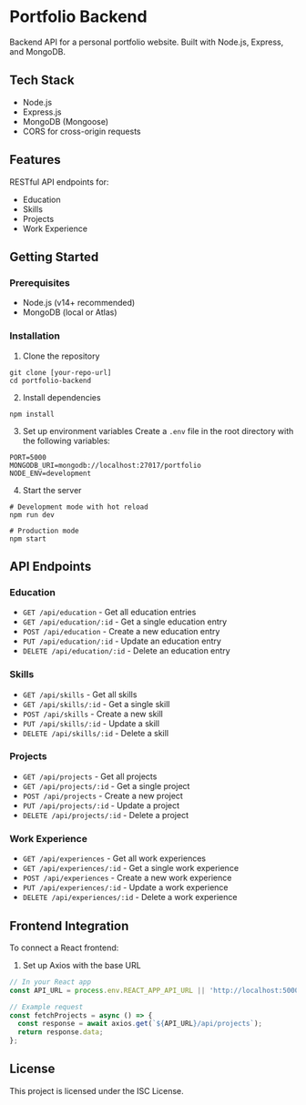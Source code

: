 # Portfolio Backend

Backend API for a personal portfolio website. Built with Node.js, Express, and MongoDB.

## Tech Stack

- Node.js
- Express.js
- MongoDB (Mongoose)
- CORS for cross-origin requests

## Features

RESTful API endpoints for:
- Education
- Skills
- Projects
- Work Experience

## Getting Started

### Prerequisites

- Node.js (v14+ recommended)
- MongoDB (local or Atlas)

### Installation

1. Clone the repository
```
git clone [your-repo-url]
cd portfolio-backend
```

2. Install dependencies
```
npm install
```

3. Set up environment variables
Create a `.env` file in the root directory with the following variables:
```
PORT=5000
MONGODB_URI=mongodb://localhost:27017/portfolio
NODE_ENV=development
```

4. Start the server
```
# Development mode with hot reload
npm run dev

# Production mode
npm start
```

## API Endpoints

### Education
- `GET /api/education` - Get all education entries
- `GET /api/education/:id` - Get a single education entry
- `POST /api/education` - Create a new education entry
- `PUT /api/education/:id` - Update an education entry
- `DELETE /api/education/:id` - Delete an education entry

### Skills
- `GET /api/skills` - Get all skills
- `GET /api/skills/:id` - Get a single skill
- `POST /api/skills` - Create a new skill
- `PUT /api/skills/:id` - Update a skill
- `DELETE /api/skills/:id` - Delete a skill

### Projects
- `GET /api/projects` - Get all projects
- `GET /api/projects/:id` - Get a single project
- `POST /api/projects` - Create a new project
- `PUT /api/projects/:id` - Update a project
- `DELETE /api/projects/:id` - Delete a project

### Work Experience
- `GET /api/experiences` - Get all work experiences
- `GET /api/experiences/:id` - Get a single work experience
- `POST /api/experiences` - Create a new work experience
- `PUT /api/experiences/:id` - Update a work experience
- `DELETE /api/experiences/:id` - Delete a work experience

## Frontend Integration

To connect a React frontend:
1. Set up Axios with the base URL
```js
// In your React app
const API_URL = process.env.REACT_APP_API_URL || 'http://localhost:5000';

// Example request
const fetchProjects = async () => {
  const response = await axios.get(`${API_URL}/api/projects`);
  return response.data;
};
```

## License

This project is licensed under the ISC License.
